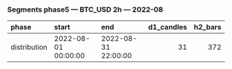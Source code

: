 ### Segments phase5 — BTC_USD 2h — 2022-08

| phase        | start               | end                 |   d1_candles |   h2_bars |
|:-------------|:--------------------|:--------------------|-------------:|----------:|
| distribution | 2022-08-01 00:00:00 | 2022-08-31 22:00:00 |           31 |       372 |